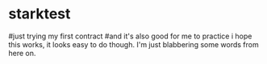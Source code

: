 # starktest
#just trying my first contract
#and it's also good for me to practice
i hope this works, it looks easy to do though. I'm just blabbering some words from here on.
